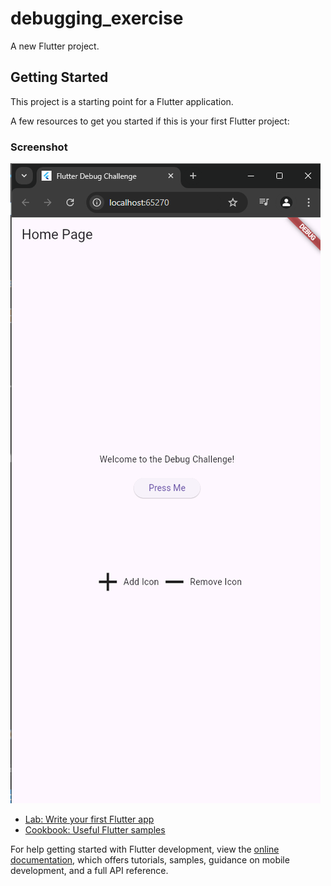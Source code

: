 # debugging_exercise

A new Flutter project.

## Getting Started

This project is a starting point for a Flutter application.

A few resources to get you started if this is your first Flutter project:

### Screenshot

![App Screenshot](.\assets\images\App.png)

- [Lab: Write your first Flutter app](https://docs.flutter.dev/get-started/codelab)
- [Cookbook: Useful Flutter samples](https://docs.flutter.dev/cookbook)

For help getting started with Flutter development, view the
[online documentation](https://docs.flutter.dev/), which offers tutorials,
samples, guidance on mobile development, and a full API reference.
